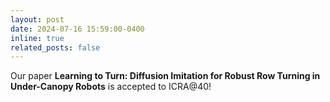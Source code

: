 ```yaml
---
layout: post
date: 2024-07-16 15:59:00-0400
inline: true
related_posts: false
---
```


Our paper **Learning to Turn: Diffusion Imitation for Robust Row Turning in Under-Canopy Robots** is accepted to ICRA@40!
